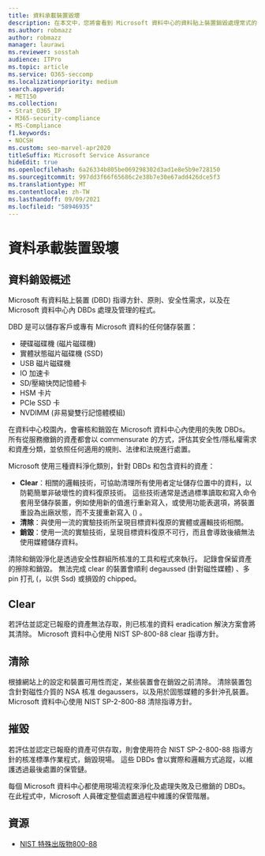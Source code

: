 ```yaml
---
title: 資料承載裝置毀壞
description: 在本文中，您將會看到 Microsoft 資料中心的資料貼上裝置銷毀處理常式的概述。
ms.author: robmazz
author: robmazz
manager: laurawi
ms.reviewer: sosstah
audience: ITPro
ms.topic: article
ms.service: O365-seccomp
ms.localizationpriority: medium
search.appverid:
- MET150
ms.collection:
- Strat_O365_IP
- M365-security-compliance
- MS-Compliance
f1.keywords:
- NOCSH
ms.custom: seo-marvel-apr2020
titleSuffix: Microsoft Service Assurance
hideEdit: true
ms.openlocfilehash: 6a26334b805be069298302d3ad1e8e5b9e728150
ms.sourcegitcommit: 997dd3f66f65686c2e38b7e30e67add426dce5f3
ms.translationtype: MT
ms.contentlocale: zh-TW
ms.lasthandoff: 09/09/2021
ms.locfileid: "58946935"
---
```

# <a name="data-bearing-device-destruction"></a>資料承載裝置毀壞

## <a name="data-destruction-overview"></a>資料銷毀概述

Microsoft 有資料貼上裝置 (DBD) 指導方針、原則、安全性需求，以及在 Microsoft 資料中心內 DBDs 處理及管理的程式。

DBD 是可以儲存客戶或專有 Microsoft 資料的任何儲存裝置：

- 硬碟磁碟機 (磁片磁碟機) 
- 實體狀態磁片磁碟機 (SSD) 
- USB 磁片磁碟機
- IO 加速卡
- SD/壓縮快閃記憶體卡
- HSM 卡片
- PCIe SSD 卡
- NVDIMM (非易變雙行記憶體模組) 

在資料中心校園內，會審核和銷毀在 Microsoft 資料中心內使用的失敗 DBDs。 所有從服務撤銷的資產都會以 commensurate 的方式，評估其安全性/隱私權需求和資產分類，並依照任何適用的規則、法律和法規進行處置。

Microsoft 使用三種資料淨化類別，針對 DBDs 和包含資料的資產：

- **Clear**：相關的邏輯技術，可協助清理所有使用者定址儲存位置中的資料，以防範簡單非破壞性的資料復原技術。 這些技術通常是透過標準讀取和寫入命令套用至儲存裝置，例如使用新的值進行重新寫入，或使用功能表選項，將裝置重設為出廠狀態，而不支援重新寫入 () 。
- **清除**：與使用一流的實驗技術所呈現目標資料復原的實體或邏輯技術相關。
- **銷毀**：使用一流的實驗技術，呈現目標資料復原不可行，而且會導致後續無法使用媒體儲存資料。

清除和銷毀淨化是透過安全性群組所核准的工具和程式來執行。 記錄會保留資產的擦除和銷毀。 無法完成 clear 的裝置會順利 degaussed (針對磁性媒體) 、多 pin 打孔 (，以供 Ssd) 或損毀的 chipped。

## <a name="clear"></a>Clear

若評估並認定已報廢的資產無法存取，則已核准的資料 eradication 解決方案會將其清除。 Microsoft 資料中心使用 NIST SP-800-88 clear 指導方針。

## <a name="purge"></a>清除

根據網站上的設定和裝置可用性而定，某些裝置會在銷毀之前清除。 清除裝置包含針對磁性介質的 NSA 核准 degaussers，以及用於固態媒體的多針沖孔裝置。 Microsoft 資料中心使用 NIST SP-2-800-88 清除指導方針。

## <a name="destroy"></a>摧毀

若評估並認定已報廢的資產可供存取，則會使用符合 NIST SP-2-800-88 指導方針的核准標準作業程式，銷毀現場。 這些 DBDs 會以實際和邏輯方式追蹤，以維護透過最後處置的保管鏈。

每個 Microsoft 資料中心都使用現場流程來淨化及處理失敗及已撤銷的 DBDs。 在此程式中，Microsoft 人員確定整個處置過程中維護的保管階層。

## <a name="resources"></a>資源

- [NIST 特殊出版物800-88](https://nvlpubs.nist.gov/nistpubs/SpecialPublications/NIST.SP.800-88r1.pdf)

